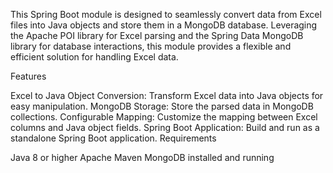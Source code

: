 This Spring Boot module is designed to seamlessly convert data from Excel files into Java objects and store them in a MongoDB database. Leveraging the Apache POI library for Excel parsing and the Spring Data MongoDB library for database interactions, this module provides a flexible and efficient solution for handling Excel data.

Features

Excel to Java Object Conversion: Transform Excel data into Java objects for easy manipulation.
MongoDB Storage: Store the parsed data in MongoDB collections.
Configurable Mapping: Customize the mapping between Excel columns and Java object fields.
Spring Boot Application: Build and run as a standalone Spring Boot application.
Requirements

Java 8 or higher
Apache Maven
MongoDB installed and running

